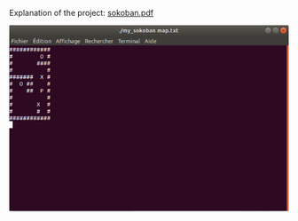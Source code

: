 
Explanation of the project: [sokoban.pdf](https://github.com/BNouailhac/Epitech-Project/blob/master/my_sokoban%20(C)/sokoban.pdf)


![Game](https://github.com/BNouailhac/Epitech-Project/blob/master/my_sokoban%20(C)/Image_Git/Capture%20du%202020-07-02%2020-02-28.png)
